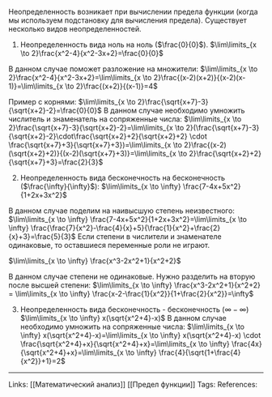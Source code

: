 Неопределенность возникает при вычислении предела функции (когда мы используем подстановку для вычисления предела). Существует несколько видов неопределенностей.

1. Неопределенность вида ноль на ноль ($\frac{0}{0}$).
$\lim\limits_{x \to 2}\frac{x^2-4}{x^2-3x+2}=\frac{0}{0}$

В данном случае поможет разложение на множители:
$\lim\limits_{x \to 2}\frac{x^2-4}{x^2-3x+2}=\lim\limits_{x \to 2}\frac{(x-2)(x+2)}{(x-2)(x-1)}=\lim\limits_{x \to 2}\frac{(x+2)}{(x-1)}=4$

Пример с корнями:
$\lim\limits_{x \to 2}\frac{\sqrt{x+7}-3}{\sqrt{x+2}-2}=\frac{0}{0}$
В данном случае необходимо умножить числитель и знаменатель на сопряженные числа: 
$\lim\limits_{x \to 2}\frac{\sqrt{x+7}-3}{\sqrt{x+2}-2}=\lim\limits_{x \to 2}(\frac{\sqrt{x+7}-3}{\sqrt{x+2}-2}\cdot\frac{\sqrt{x+2}+2}{\sqrt{x+2}+2} \cdot \frac{\sqrt{x+7}+3}{\sqrt{x+7}+3})=\lim\limits_{x \to 2}\frac{(x-2)(\sqrt{x+2}+2)}{(x-2)(\sqrt{x+7}+3)}=\lim\limits_{x \to 2}\frac{\sqrt{x+2}+2}{\sqrt{x+7}+3}=\frac{2}{3}$

2. Неопределенность вида бесконечность на бесконечность ($\frac{\infty}{\infty}$):
$\lim\limits_{x \to \infty} \frac{7-4x+5x^2}{1+2x+3x^2}$

В данном случае поделим на наивысшую степень неизвестного:
$\lim\limits_{x \to \infty} \frac{7-4x+5x^2}{1+2x+3x^2}=\lim\limits_{x \to \infty} \frac{\frac{7}{x^2}-\frac{4}{x}+5}{\frac{1}{x^2}+\frac{2}{x}+3}=\frac{5}{3}$
Если степени в числители и знаменателе одинаковые, то оставшиеся переменные роли не играют. 

$\lim\limits_{x \to \infty} \frac{x^3-2x^2+1}{x^2+2}$

В данном случае степени не одинаковые. Нужно разделить на вторую после высшей степени:
$\lim\limits_{x \to \infty} \frac{x^3-2x^2+1}{x^2+2} = \lim\limits_{x \to \infty} \frac{x-2-\frac{1}{x^2}}{1+\frac{2}{x^2}}=\infty$

3. Неопределенность вида бесконечность - бесконечность ($\infty - \infty$)
$\lim\limits_{x \to \infty} x(\sqrt{x^2+4}-x)$
В данном случае необходимо умножить на сопряженные числа:
$\lim\limits_{x \to \infty} x(\sqrt{x^2+4}-x)=\lim\limits_{x \to \infty} x(\sqrt{x^2+4}-x) \cdot \frac{\sqrt{x^2+4}+x}{\sqrt{x^2+4}+x}=\lim\limits_{x \to \infty} \frac{4x}{\sqrt{x^2+4}+x}=\lim\limits_{x \to \infty} \frac{4}{\sqrt{1+\frac{4}{x^2}}+1}=2$

___
Links: [[Математический анализ]] [[Предел функции]]
Tags: 
References: 